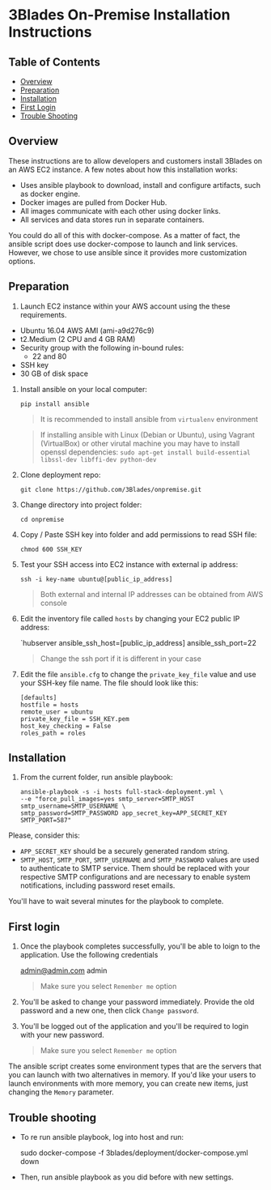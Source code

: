 # 3Blades On-Premise Installation Instructions

## Table of Contents

- [Overview](#overview)
- [Preparation](#preparation)
- [Installation](#installation)
- [First Login](#first-login)
- [Trouble Shooting](#trouble-shooting)

## Overview

These instructions are to allow developers and customers install 3Blades on an AWS EC2 instance. A few notes about how this installation works:

- Uses ansible playbook to download, install and configure artifacts, such as docker engine.
- Docker images are pulled from Docker Hub.
- All images communicate with each other using docker links.
- All services and data stores run in separate containers.

You could do all of this with docker-compose. As a matter of fact, the ansible script does use docker-compose to launch and link services. However, we chose to use ansible since it provides more customization options.

## Preparation

1. Launch EC2 instance within your AWS account using the these requirements.

  - Ubuntu 16.04 AWS AMI (ami-a9d276c9)
  - t2.Medium (2 CPU and 4 GB RAM)
  - Security group with the following in-bound rules:
	- 22 and 80
  - SSH key
  - 30 GB of disk space

1. Install ansible on your local computer:

    `pip install ansible`

    > It is recommended to install ansible from `virtualenv` environment

    > If installing ansible with Linux (Debian or Ubuntu), using Vagrant (VirtualBox) or other virutal machine you may have to install openssl dependencies: `sudo apt-get install build-essential libssl-dev libffi-dev python-dev`

1. Clone deployment repo:

    `git clone https://github.com/3Blades/onpremise.git`

1. Change directory into project folder:

    `cd onpremise`

1. Copy / Paste SSH key into folder and add permissions to read SSH file:

    `chmod 600 SSH_KEY`

1. Test your SSH access into EC2 instance with external ip address:

    `ssh -i key-name ubuntu@[public_ip_address]`

    > Both external and internal IP addresses can be obtained from AWS console

1. Edit the inventory file called `hosts` by changing your EC2 public IP address: 
    
    `hubserver ansible_ssh_host=[public_ip_address] ansible_ssh_port=22

    > Change the ssh port if it is different in your case

1. Edit the file `ansible.cfg` to change the `private_key_file` value and use your SSH-key file name. The file should look like this:
  
    ```
    [defaults]
    hostfile = hosts
    remote_user = ubuntu
    private_key_file = SSH_KEY.pem
    host_key_checking = False
    roles_path = roles
    ```
    
## Installation

1. From the current folder, run ansible playbook:

    ```
    ansible-playbook -s -i hosts full-stack-deployment.yml \
    --e "force_pull_images=yes smtp_server=SMTP_HOST smtp_username=SMTP_USERNAME \
    smtp_password=SMTP_PASSWORD app_secret_key=APP_SECRET_KEY SMTP_PORT=587"
    ```

Please, consider this:

- `APP_SECRET_KEY` should be a securely generated random string.
- `SMTP_HOST`, `SMTP_PORT`, `SMTP_USERNAME` and `SMTP_PASSWORD` values are used to authenticate to SMTP service. Them should be replaced with your respective SMTP configurations and are necessary to enable system notifications, including password reset emails.

You'll have to wait several minutes for the playbook to complete.

## First login

1. Once the playbook completes successfully, you'll be able to loign to the application. Use the following credentials

     admin@admin.com
     admin
     > Make sure you select `Remember me` option

1. You'll be asked to change your password immediately. Provide the old password and a new one, then click `Change password`.

1. You'll be logged out of the application and you'll be required to login with your new password.

     > Make sure you select `Remember me` option

The ansible script creates some environment types that are the servers that you can launch with two alternatives in memory. If you'd like your users to launch environments with more memory, you can create new items, just changing the `Memory` parameter.

## Trouble shooting

- To re run ansible playbook, log into host and run:

    sudo docker-compose -f 3blades/deployment/docker-compose.yml down

- Then, run ansible playbook as you did before with new settings.
